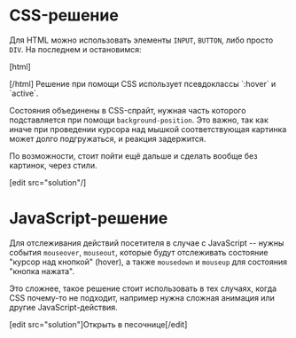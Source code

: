 # CSS-решение

Для HTML можно использовать элементы `INPUT`, `BUTTON`, либо просто `DIV`. На последнем и остановимся:

[html]
<div class="button"></div>
[/html]
Решение при помощи CSS использует псевдоклассы `:hover` и `active`.

Состояния объединены в CSS-спрайт, нужная часть которого подставляется при помощи `background-position`. Это важно, так как иначе при проведении курсора над мышкой соответствующая картинка может долго подгружаться, и реакция задержится.

По возможности, стоит пойти ещё дальше и сделать вообще без картинок, через стили.

[edit src="solution"/]

# JavaScript-решение

Для отслеживания действий посетителя в случае с JavaScript -- нужны события `mouseover`, `mouseout`, которые будут отслеживать состояние "курсор над кнопкой" (hover), а также `mousedown` и `mouseup` для состояния "кнопка нажата".

Это сложнее, такое решение стоит использовать в тех случаях, когда CSS почему-то не подходит, например нужна сложная анимация или другие JavaScript-действия.

[edit src="solution"]Открыть в песочнице[/edit]